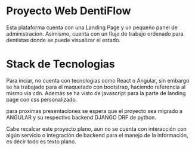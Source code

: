 # Proyecto Web DentiFlow
Esta plataforma cuenta con una Landing Page y un pequeño panel de administracion. Asimismo, cuenta con un flujo de trabajo ordenado para dentistas
donde se puede visualizar el estado.

# Stack de Tecnologias
Para inciar, no cuenta con tecnologias como React o Angular, sin embargo se ha trabajado para el maquetado con bootstrap, haciendo referencia al mismo via cdn. Además se ha visto de javascript para la parte de landing page con css personalizado.

para proximas presentaciones se espera que el proyecto sea migrado a ANGULAR y su respectivo backend DJANGO DRF de python.

Cabe recalcar este proyecto plano, aun no se cuenta con interacción con algún servicio o integración de backend para el manejo de la información, es decir todo es texto plano.
